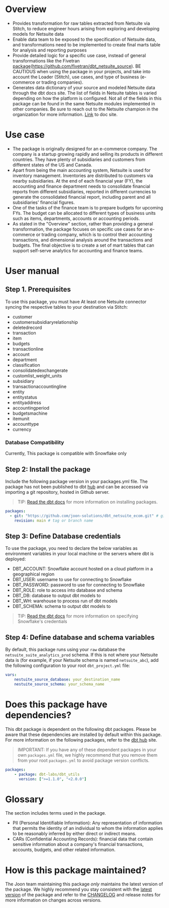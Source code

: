 # Overview
- Provides transformation for raw tables extracted from Netsuite via Stitch, to reduce engineer hours arising from exploring and developing models for Netsuite data
- Enable data team to be exposed to the specification of Netsuite data, and transformations need to be implemented to create final marts table for analysis and reporting purposes
- Provide detailed logic for a specific use case, instead of general transformations like the Fivetran [package](https://github.com/fivetran/dbt_netsuite_source)(https://github.com/fivetran/dbt_netsuite_source). BE CAUTIOUS when using the package in your projects, and take into account the Loader (Stitch), use cases, and type of business (e-commerce or trading companies).
- Generates data dictionary of your source and modeled Netsuite data through the dbt docs site. The list of fields in Netsuite tables is varied depending on how the platform is configured. Not all of the fields in this package can be found in the same Netsuite modules implemented in other companies. Be sure to reach out to the Netsuite champion in the organization for more information. [Link](https://joon-solutions.github.io/dbt_netsuite_ecom/) to doc site.

# Use case
- The package is originally designed for an e-commerce company. The company is a startup growing rapidly and selling its products in different countries. They have plenty of subsidiaries and customers from different states of the US and Canada.
- Apart from being the main accounting system, Netsuite is used for inventory management. Inventories are distributed to customers via nearby subsidiaries. At the end of each financial year (FY), the accounting and finance department needs to consolidate financial reports from different subsidiaries, reported in different currencies to generate the consolidated financial report, including parent and all subsidiaries' financial figures.
- One of the tasks of the finance team is to prepare budgets for upcoming FYs. The budget can be allocated to different types of business units such as items, departments, accounts or accounting periods.
- As stated in the "Overview" section, rather than providing a general transformation, the package focuses on specific use cases for an e-commerce or trading company, which is to control their accounting transactions, and dimensional analysis around the transactions and budgets. The final objective is to create a set of mart tables that can support self-serve analytics for accounting and finance teams.

# User manual

## Step 1. Prerequisites
To use this package, you must have At least one Netsuite connector syncing the respective tables to your destination via Stitch:

- customer
- customersubsidiaryrelationship
- deletedrecord
- transaction
- item
- budgets
- transactionline
- account
- department
- classification
- consolidatedexchangerate
- customlist_weight_units
- subsidiary
- transactionaccountingline
- entity
- entitystatus
- entityaddress
- accountingperiod
- budgetsmachine
- itemunit
- accounttype
- currency


### Database Compatibility
Currently, This package is compatible with Snowflake only


## Step 2: Install the package
Include the following package version in your packages.yml file. The package has not been published to dbt [hub](https://hub.getdbt.com/) and can be accessed via importing a git repository, hosted in Github server.
> TIP: [Read the dbt docs](https://docs.getdbt.com/docs/build/packages) for more information on installing packages.

```yaml
packages:
  - git: "https://github.com/joon-solutions/dbt_netsuite_ecom.git" # git URL
    revision: main # tag or branch name
```

## Step 3: Define Database credentials
To use the package, you need to declare the below variables as environment variables in your local machine or the servers where dbt is deployed:
- DBT_ACCOUNT: Snowflake account hosted on a cloud platform in a geographical region
- DBT_USER: username to use for connecting to Snowflake
- DBT_PASSWORD: password to use for connecting to Snowflake
- DBT_ROLE: role to access into database and schema
- DBT_DB: database to output dbt models to
- DBT_WH: warehouse to process run of dbt models
- DBT_SCHEMA: schema to output dbt models to

> TIP: [Read the dbt docs](https://docs.getdbt.com/docs/core/connect-data-platform/snowflake-setup) for more information on specifying Snowflake's credentials

## Step 4: Define database and schema variables
By default, this package runs using your `raw` database the `netsuite_suite_analytics_prod` schema. If this is not where your Netsuite data is (for example, if your Netsuite schema is named `netsuite_abc`), add the following configuration to your root `dbt_project.yml` file:

```yml
vars:
    nestuite_source_database: your_destination_name
    nestuite_source_schema: your_schema_name 
```

# Does this package have dependencies?
This dbt package is dependent on the following dbt packages. Please be aware that these dependencies are installed by default within this package. For more information on the following packages, refer to the [dbt hub](https://hub.getdbt.com/) site.
> IMPORTANT: If you have any of these dependent packages in your own `packages.yml` file, we highly recommend that you remove them from your root `packages.yml` to avoid package version conflicts.
    
```yml
packages:
    - package: dbt-labs/dbt_utils
      version: [">=1.1.0", "<2.0.0"]

```

# Glossary
The section includes terms used in the package.
- PII (Personal Identifiable Information): Any representation of information that permits the identity of an individual to whom the information applies to be reasonably inferred by either direct or indirect means.
- CARs (Confidential Accounting Records): financial data that contain sensitive information about a company's financial transactions, accounts, budgets, and other related information. 

# How is this package maintained?
The Joon team maintaining this package _only_ maintains the latest version of the package. We highly recommend you stay consistent with the [latest version](https://github.com/joon-solutions/dbt_netsuite_ecom) of the package and refer to the [CHANGELOG](https://github.com/joon-solutions/dbt_netsuite_ecom/CHANGELOG.md) and release notes for more information on changes across versions.
